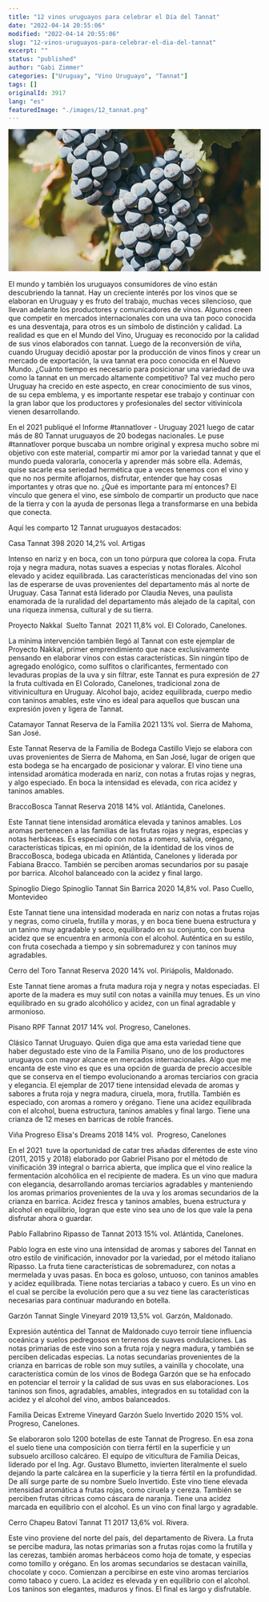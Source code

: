 ```yaml
---
title: "12 vinos uruguayos para celebrar el Día del Tannat"
date: "2022-04-14 20:55:06"
modified: "2022-04-14 20:55:06"
slug: "12-vinos-uruguayos-para-celebrar-el-dia-del-tannat"
excerpt: ""
status: "published"
author: "Gabi Zimmer"
categories: ["Uruguay", "Vino Uruguayo", "Tannat"]
tags: []
originalId: 3917
lang: "es"
featuredImage: "./images/12_tannat.png"
---
```


![12 vinos uruguayos para celebrar el Día del Tannat](./images/12_tannat.png)

El mundo y también los uruguayos consumidores de vino están descubriendo la tannat. Hay un creciente interés por los vinos que se elaboran en Uruguay y es fruto del trabajo, muchas veces silencioso, que llevan adelante los productores y comunicadores de vinos. Algunos creen que competir en mercados internacionales con una uva tan poco conocida es una desventaja, para otros es un símbolo de distinción y calidad. La realidad es que en el Mundo del Vino, Uruguay es reconocido por la calidad de sus vinos elaborados con tannat. Luego de la reconversión de viña, cuando Uruguay decidió apostar por la producción de vinos finos y crear un mercado de exportación, la uva tannat era poco conocida en el Nuevo Mundo. ¿Cuánto tiempo es necesario para posicionar una variedad de uva como la tannat en un mercado altamente competitivo? Tal vez mucho pero Uruguay ha crecido en este aspecto, en crear conocimiento de sus vinos, de su cepa emblema, y es importante respetar ese trabajo y continuar con la gran labor que los productores y profesionales del sector vitivinícola vienen desarrollando.


En el 2021 publiqué el Informe #tannatlover - Uruguay 2021 luego de catar más de 80 Tannat uruguayos de 20 bodegas nacionales. Le puse #tannatlover porque buscaba un nombre original y expresa mucho sobre mi objetivo con este material, compartir mi amor por la variedad tannat y que el mundo pueda valorarla, conocerla y aprender más sobre ella. Además, quise sacarle esa seriedad hermética que a veces tenemos con el vino y que no nos permite aflojarnos, disfrutar, entender que hay cosas importantes y otras que no. ¿Qué es importante para mí entonces? El vínculo que genera el vino, ese símbolo de compartir un producto que nace de la tierra y con la ayuda de personas llega a transformarse en una bebida que conecta.


Aquí les comparto 12 Tannat uruguayos destacados:



Casa Tannat 398 2020 14,2% vol. Artigas


Intenso en nariz y en boca, con un tono púrpura que colorea la copa. Fruta roja y negra madura, notas suaves a especias y notas florales. Alcohol elevado y acidez equilibrada. Las características mencionadas del vino son las de esperarse de uvas provenientes del departamento más al norte de Uruguay. Casa Tannat está liderado por Claudia Neves, una paulista enamorada de la ruralidad del departamento más alejado de la capital, con una riqueza inmensa, cultural y de su tierra. 


Proyecto Nakkal  Suelto Tannat  2021 11,8% vol. El Colorado, Canelones.


La mínima intervención también llegó al Tannat con este ejemplar de Proyecto Nakkal, primer emprendimiento que nace exclusivamente pensando en elaborar vinos con estas características. Sin ningún tipo de agregado enológico, como sulfitos o clarificantes, fermentado con levaduras propias de la uva y sin filtrar, este Tannat es pura expresión de 27 la fruta cultivada en El Colorado, Canelones, tradicional zona de vitivinicultura en Uruguay. Alcohol bajo, acidez equilibrada, cuerpo medio con taninos amables, este vino es ideal para aquellos que buscan una expresión joven y ligera de Tannat. 


Catamayor Tannat Reserva de la Familia 2021 13% vol. Sierra de Mahoma, San José.


Este Tannat Reserva de la Familia de Bodega Castillo Viejo se elabora con uvas provenientes de Sierra de Mahoma, en San José, lugar de origen que esta bodega se ha encargado de posicionar y valorar. El vino tiene una intensidad aromática moderada en nariz, con notas a frutas rojas y negras, y algo especiado. En boca la intensidad es elevada, con rica acidez y taninos amables. 


BraccoBosca Tannat Reserva 2018 14% vol. Atlántida, Canelones.


Este Tannat tiene intensidad aromática elevada y taninos amables. Los aromas pertenecen a las familias de las frutas rojas y negras, especias y notas herbáceas. Es especiado con notas a romero, salvia, orégano, características típicas, en mi opinión, de la identidad de los vinos de BraccoBosca, bodega ubicada en Atlántida, Canelones y liderada por Fabiana Bracco. También se perciben aromas secundarios por su pasaje por barrica. Alcohol balanceado con la acidez y final largo. 


Spinoglio Diego Spinoglio Tannat Sin Barrica 2020 14,8% vol. Paso Cuello, Montevideo


Este Tannat tiene una intensidad moderada en nariz con notas a frutas rojas y negras, como ciruela, frutilla y moras, y en boca tiene buena estructura y un tanino muy agradable y seco, equilibrado en su conjunto, con buena acidez que se encuentra en armonía con el alcohol. Auténtica en su estilo, con fruta cosechada a tiempo y sin sobremadurez y con taninos muy agradables. 


Cerro del Toro Tannat Reserva 2020 14% vol. Piriápolis, Maldonado.


Este Tannat tiene aromas a fruta madura roja y negra y notas especiadas. El aporte de la madera es muy sutil con notas a vainilla muy tenues. Es un vino equilibrado en su grado alcohólico y acidez, con un final agradable y armonioso. 


Pisano RPF Tannat 2017 14% vol. Progreso, Canelones.


Clásico Tannat Uruguayo. Quien diga que ama esta variedad tiene que haber degustado este vino de la Familia Pisano, uno de los productores uruguayos con mayor alcance en mercados internacionales. Algo que me encanta de este vino es que es una opción de guarda de precio accesible que se conserva en el tiempo evolucionando a aromas terciarios con gracia y elegancia. El ejemplar de 2017 tiene intensidad elevada de aromas y sabores a fruta roja y negra madura, ciruela, mora, frutilla. También es especiado, con aromas a romero y orégano. Tiene una acidez equilibrada con el alcohol, buena estructura, taninos amables y final largo. Tiene una crianza de 12 meses en barricas de roble francés. 


Viña Progreso Elisa's Dreams 2018 14% vol.  Progreso, Canelones


En el 2021  tuve la oportunidad de catar tres añadas diferentes de este vino (2011, 2015 y 2018) elaborado por Gabriel Pisano por el método de vinificación 39 integral o barrica abierta, que implica que el vino realice la fermentación alcohólica en el recipiente de madera. Es un vino que madura con elegancia, desarrollando aromas terciarios agradables y manteniendo los aromas primarios provenientes de la uva y los aromas secundarios de la crianza en barrica. Acidez fresca y taninos amables, buena estructura y alcohol en equilibrio, logran que este vino sea uno de los que vale la pena disfrutar ahora o guardar.


Pablo Fallabrino Ripasso de Tannat 2013 15% vol. Atlántida, Canelones.


Pablo logra en este vino una intensidad de aromas y sabores del Tannat en otro estilo de vinificación, innovador por la variedad, por el método italiano Ripasso. La fruta tiene características de sobremadurez, con notas a mermelada y uvas pasas. En boca es goloso, untuoso, con taninos amables y acidez equilibrada. Tiene notas terciarias a tabaco y cuero. Es un vino en el cual se percibe la evolución pero que a su vez tiene las características necesarias para continuar madurando en botella. 


Garzón Tannat Single Vineyard 2019 13,5% vol. Garzón, Maldonado.


Expresión auténtica del Tannat de Maldonado cuyo terroir tiene influencia oceánica y suelos pedregosos en terrenos de suaves ondulaciones. Las notas primarias de este vino son a fruta roja y negra madura, y también se perciben delicadas especias. La notas secundarias provenientes de la crianza en barricas de roble son muy sutiles, a vainilla y chocolate, una característica común de los vinos de Bodega Garzón que se ha enfocado en potenciar el terroir y la calidad de sus uvas en sus elaboraciones. Los taninos son finos, agradables, amables, integrados en su totalidad con la acidez y el alcohol del vino, ambos balanceados.


Familia Deicas Extreme Vineyard Garzón Suelo Invertido 2020 15% vol. Progreso, Canelones.


Se elaboraron solo 1200 botellas de este Tannat de Progreso. En esa zona el suelo tiene una composición con tierra fértil en la superficie y un subsuelo arcilloso calcáreo. El equipo de viticultura de Familia Deicas, liderado por el Ing. Agr. Gustavo Blumetto, invierten literalmente el suelo dejando la parte calcárea en la superficie y la tierra fértil en la profundidad. De allí surge parte de su nombre Suelo Invertido. Este vino tiene elevada intensidad aromática a frutas rojas, como ciruela y cereza. También se perciben frutas cítricas como cáscara de naranja. Tiene una acidez marcada en equilibrio con el alcohol. Es un vino con final largo y agradable.


Cerro Chapeu Batoví Tannat T1 2017 13,6% vol. Rivera.


Este vino proviene del norte del país, del departamento de Rivera. La fruta se percibe madura, las notas primarias son a frutas rojas como la frutilla y las cerezas, también aromas herbáceos como hoja de tomate, y especias como tomillo y orégano. En los aromas secundarios se destacan vainilla, chocolate y coco. Comienzan a percibirse en este vino aromas terciarios como tabaco y cuero. La acidez es elevada y en equilibrio con el alcohol. Los taninos son elegantes, maduros y finos. El final es largo y disfrutable.